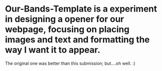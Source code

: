 # Our-Bands-Template is a experiment in designing a opener for our webpage, focusing on placing images and text and formatting the way I want it to appear.
The original one was better than this submission; but....oh well. :)
